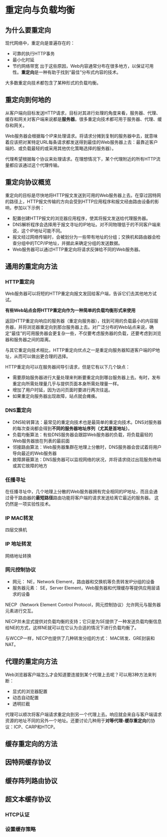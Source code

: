 # 重定向与负载均衡
## 为什么要重定向
现代网络中，重定向是普遍存在的：
* 可靠的执行HTTP事务
* 最小化时延
* 节约网络带宽
出于这些原因，Web内容通常分布在很多地方，以保证可用性。**重定向**是一种有助于找到“最佳”分布式内容的技术。

大多数重定向技术都包含了某种形式的负载均衡。
## 重定向到何地的
从客户端向目标发送HTTP请求，目标对其进行处理的角度来看，服务器、代理、缓存和网关对客户端来说都是**服务器**。很多重定向技术都可用于服务器、代理、缓存和网关。

Web服务器会根据每个IP来处理请求。将请求分摊到复制的服务器中去，就意味着应该把对某特定URL每条请求都发送得到最佳的Web服务器上去：最靠近客户端的、或负载最轻的或采用其他优化策略选择的服务器）。

代理希望根据每个协议来处理请求。在理想情况下，某个代理附近的所有HTTP流量都应该通过这个代理传输。

## 重定向协议概览
重定向的目标是尽快地将HTTP报文发送到可用的Web服务器上去。在穿过因特网的路径上，HTTP报文传输的方向会受到HTTP应用程序和报文经由路由设备的影响，参加以下示例：
* 配置创建HTTP报文的浏览器应用程序，使其将报文发送给代理服务器。
* DNS解析程序会选择用于报文寻址的IP地址。对不同物理低于的不同客户端来说，这个IP地址可能不同。
* 报文经过网络传输时，会被划分为一些带有地址的分组；交换机和路由器会检查分组中的TCP/IP地址，并据此来确定分组的发送数据。
* Web服务器可以通过HTTP重定向将请求反弹给不同的Web服务器。

## 通用的重定向方法
### HTTP重定向
Web服务器可以将短的HTTP重定向报文发回给客户端，告诉它们去其他地方试试。

**有些Web站点会将HTTP重定向作为一种简单的负载均衡形式来使用**

返回HTTP重定向响应的服务器（重定向服务器），找到可用的负载最小的内容服务器，并将浏览器重定向到那台服务器上去。对广泛分布的Web站点来说，确定“最佳”的可用服务器会更复杂一些，不仅要考虑服务器的负载，还要考虑到浏览器和服务器之间的距离。

与其它重定向技术相比，HTTP重定向优点之一是重定向服务器知道客户端的IP地址，从而可以做出更合理的选择。

HTTP重定向可以在服务器间导引请求，但是它有以下几个缺点：
* 需要原始服务器进行大量处理来判断要重定向到哪台服务器上去。有时，发布重定向所需处理量几乎与提供页面本身所需处理量一样。
* 增加了用户时延，因为访问页面时要进行两次往返。
* 如果重定向服务器出现故障，站点就会瘫痪。

### DNS重定向
*  DNS轮转算法：最常见的重定向技术也是最简单的重定向技术。DNS对服务器的每次查询都会得到**不同的服务器地址序列（尤其是首地址）**。
* 负载均衡算法：有些DNS服务器会跟踪Web服务器的负载，将负载最轻的Web服务器放在列表的最前面
* 邻接路由算法：Web服务器集群在地理上分散时，DNS服务器会尝试着将用户导向最近的Web服务器
* 故障屏蔽算法：DNS服务器可以监视网络的状况，并将请求绕过出现服务终端或其它故障的地方
### 任播寻址
在任播寻址中，几个地理上分散的Web服务器拥有完全相同的IP地址，而且会通过骨干路由器的**最短路径**路由功能将客户端的请求发送给离它最近的服务器。
这仍然是一项实验性技术。
### IP MAC转发
四层交换机
### IP 地址转发
网络地址转换
### 网元控制协议
* 网元： NE，Network Element，路由器和交换机等负责转发IP分组的设备
* 服务器元素： SE，Server Element，Web服务器和代理缓存等提供应用层请求的设备

NECP（Network Element Control Protocol，网元控制协议）允许网元与服务器元素进行交互。

NECP并未显式提供对负载均衡的支持；它只是为SE提供了一种发送负载均衡信息给NE的方式，这样NE就可以在它认为合适的情况下进行负载均衡了。

与WCCP一样，NECP也提供了几种转发分组的方式： MAC转发、GRE封装和NAT。

## 代理的重定向方法
Web浏览器客户端怎么才会知道要连接到某个代理上去呢？可以用3种方法来判断：
* 显式的浏览器配置
* 动态自动配置
* 透明拦截

代理可以顺次将客户端请求重定向到另一个代理上去。响应就会来自与客户端请求资源的地址不同的另外一个地址。还要讨论几种用于**对等代理-缓存重定向**的协议：ICP、CARP和HTCP。
## 缓存重定向的方法

## 因特网缓存协议

## 缓存阵列路由协议

## 超文本缓存协议
### HTCP认证
### 设置缓存策略